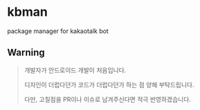 # kbman
package manager for kakaotalk bot

## Warning
> 개발자가 안드로이드 개발이 처음입니다.
> 
> 디자인이 더럽다던가 코드가 더럽다던가 하는 점 양해 부탁드립니다.
> 
> 다만, 고칠점을 PR이나 이슈로 남겨주신다면 적극 반영하겠습니다.